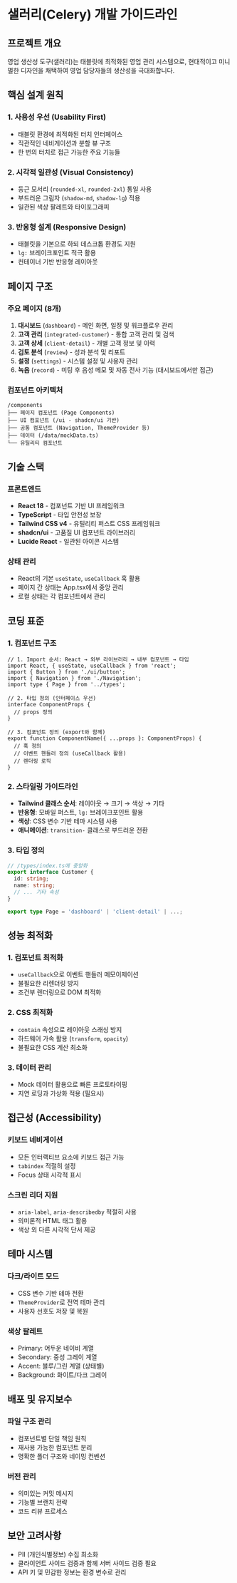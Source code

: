 # 샐러리(Celery) 개발 가이드라인

## 프로젝트 개요
영업 생산성 도구(샐러리)는 태블릿에 최적화된 영업 관리 시스템으로, 현대적이고 미니멀한 디자인을 채택하여 영업 담당자들의 생산성을 극대화합니다.

## 핵심 설계 원칙

### 1. 사용성 우선 (Usability First)
- 태블릿 환경에 최적화된 터치 인터페이스
- 직관적인 네비게이션과 분할 뷰 구조
- 한 번의 터치로 접근 가능한 주요 기능들

### 2. 시각적 일관성 (Visual Consistency)
- 둥근 모서리 (`rounded-xl`, `rounded-2xl`) 통일 사용
- 부드러운 그림자 (`shadow-md`, `shadow-lg`) 적용
- 일관된 색상 팔레트와 타이포그래피

### 3. 반응형 설계 (Responsive Design)
- 태블릿을 기본으로 하되 데스크톱 환경도 지원
- `lg:` 브레이크포인트 적극 활용
- 컨테이너 기반 반응형 레이아웃

## 페이지 구조

### 주요 페이지 (8개)
1. **대시보드** (`dashboard`) - 메인 화면, 일정 및 워크플로우 관리
2. **고객 관리** (`integrated-customer`) - 통합 고객 관리 및 검색
3. **고객 상세** (`client-detail`) - 개별 고객 정보 및 이력
4. **검토 분석** (`review`) - 성과 분석 및 리포트
5. **설정** (`settings`) - 시스템 설정 및 사용자 관리
6. **녹음** (`record`) - 미팅 후 음성 메모 및 자동 전사 기능 (대시보드에서만 접근)

### 컴포넌트 아키텍처
```
/components
├── 페이지 컴포넌트 (Page Components)
├── UI 컴포넌트 (/ui - shadcn/ui 기반)
├── 공통 컴포넌트 (Navigation, ThemeProvider 등)
├── 데이터 (/data/mockData.ts)
└── 유틸리티 컴포넌트
```

## 기술 스택

### 프론트엔드
- **React 18** - 컴포넌트 기반 UI 프레임워크
- **TypeScript** - 타입 안전성 보장
- **Tailwind CSS v4** - 유틸리티 퍼스트 CSS 프레임워크
- **shadcn/ui** - 고품질 UI 컴포넌트 라이브러리
- **Lucide React** - 일관된 아이콘 시스템

### 상태 관리
- React의 기본 `useState`, `useCallback` 훅 활용
- 페이지 간 상태는 App.tsx에서 중앙 관리
- 로컬 상태는 각 컴포넌트에서 관리

## 코딩 표준

### 1. 컴포넌트 구조
```tsx
// 1. Import 순서: React → 외부 라이브러리 → 내부 컴포넌트 → 타입
import React, { useState, useCallback } from 'react';
import { Button } from './ui/button';
import { Navigation } from './Navigation';
import type { Page } from '../types';

// 2. 타입 정의 (인터페이스 우선)
interface ComponentProps {
  // props 정의
}

// 3. 컴포넌트 정의 (export와 함께)
export function ComponentName({ ...props }: ComponentProps) {
  // 훅 정의
  // 이벤트 핸들러 정의 (useCallback 활용)
  // 렌더링 로직
}
```

### 2. 스타일링 가이드라인
- **Tailwind 클래스 순서**: 레이아웃 → 크기 → 색상 → 기타
- **반응형**: 모바일 퍼스트, `lg:` 브레이크포인트 활용
- **색상**: CSS 변수 기반 테마 시스템 사용
- **애니메이션**: `transition-` 클래스로 부드러운 전환

### 3. 타입 정의
```typescript
// /types/index.ts에 중앙화
export interface Customer {
  id: string;
  name: string;
  // ... 기타 속성
}

export type Page = 'dashboard' | 'client-detail' | ...;
```

## 성능 최적화

### 1. 컴포넌트 최적화
- `useCallback`으로 이벤트 핸들러 메모이제이션
- 불필요한 리렌더링 방지
- 조건부 렌더링으로 DOM 최적화

### 2. CSS 최적화
- `contain` 속성으로 레이아웃 스래싱 방지
- 하드웨어 가속 활용 (`transform`, `opacity`)
- 불필요한 CSS 계산 최소화

### 3. 데이터 관리
- Mock 데이터 활용으로 빠른 프로토타이핑
- 지연 로딩과 가상화 적용 (필요시)

## 접근성 (Accessibility)

### 키보드 네비게이션
- 모든 인터랙티브 요소에 키보드 접근 가능
- `tabindex` 적절히 설정
- Focus 상태 시각적 표시

### 스크린 리더 지원
- `aria-label`, `aria-describedby` 적절히 사용
- 의미론적 HTML 태그 활용
- 색상 외 다른 시각적 단서 제공

## 테마 시스템

### 다크/라이트 모드
- CSS 변수 기반 테마 전환
- `ThemeProvider`로 전역 테마 관리
- 사용자 선호도 저장 및 복원

### 색상 팔레트
- Primary: 어두운 네이비 계열
- Secondary: 중성 그레이 계열
- Accent: 블루/그린 계열 (상태별)
- Background: 화이트/다크 그레이

## 배포 및 유지보수

### 파일 구조 관리
- 컴포넌트별 단일 책임 원칙
- 재사용 가능한 컴포넌트 분리
- 명확한 폴더 구조와 네이밍 컨벤션

### 버전 관리
- 의미있는 커밋 메시지
- 기능별 브랜치 전략
- 코드 리뷰 프로세스

## 보안 고려사항
- PII (개인식별정보) 수집 최소화
- 클라이언트 사이드 검증과 함께 서버 사이드 검증 필요
- API 키 및 민감한 정보는 환경 변수로 관리